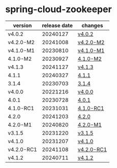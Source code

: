 # spring-cloud-zookeeper	


|version|release date|changes|
|---|---|---|
|v4.0.2|20240127|[v4.0.2](./v4.0.2-20240127.md)|
|v4.2.0-M2|20241008|[v4.2.0-M2](./v4.2.0-M2-20241008.md)|
|v4.1.0-M1|20230810|[v4.1.0-M1](./v4.1.0-M1-20230810.md)|
|4.1.0-M2|20230927|[4.1.0-M2](./4.1.0-M2-20230927.md)|
|v4.1.3|20241127|[v4.1.3](./v4.1.3-20241127.md)|
|4.1.1|20240327|[4.1.1](./4.1.1-20240327.md)|
|3.1.4|20230703|[3.1.4](./3.1.4-20230703.md)|
|v4.0.0|20221216|[v4.0.0](./v4.0.0-20221216.md)|
|4.0.1|20230728|[4.0.1](./4.0.1-20230728.md)|
|4.1.0-RC1|20231031|[4.1.0-RC1](./4.1.0-RC1-20231031.md)|
|4.2.0|20241203|[4.2.0](./4.2.0-20241203.md)|
|4.2.0-M1|20240820|[4.2.0-M1](./4.2.0-M1-20240820.md)|
|v3.1.5|20231220|[v3.1.5](./v3.1.5-20231220.md)|
|v4.1.0|20231207|[v4.1.0](./v4.1.0-20231207.md)|
|v4.2.0-RC1|20241108|[v4.2.0-RC1](./v4.2.0-RC1-20241108.md)|
|v4.1.2|20240711|[v4.1.2](./v4.1.2-20240711.md)|
